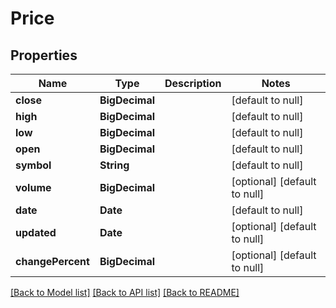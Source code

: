 # Price
## Properties

| Name | Type | Description | Notes |
|------------ | ------------- | ------------- | -------------|
| **close** | **BigDecimal** |  | [default to null] |
| **high** | **BigDecimal** |  | [default to null] |
| **low** | **BigDecimal** |  | [default to null] |
| **open** | **BigDecimal** |  | [default to null] |
| **symbol** | **String** |  | [default to null] |
| **volume** | **BigDecimal** |  | [optional] [default to null] |
| **date** | **Date** |  | [default to null] |
| **updated** | **Date** |  | [optional] [default to null] |
| **changePercent** | **BigDecimal** |  | [optional] [default to null] |

[[Back to Model list]](../README.md#documentation-for-models) [[Back to API list]](../README.md#documentation-for-api-endpoints) [[Back to README]](../README.md)

